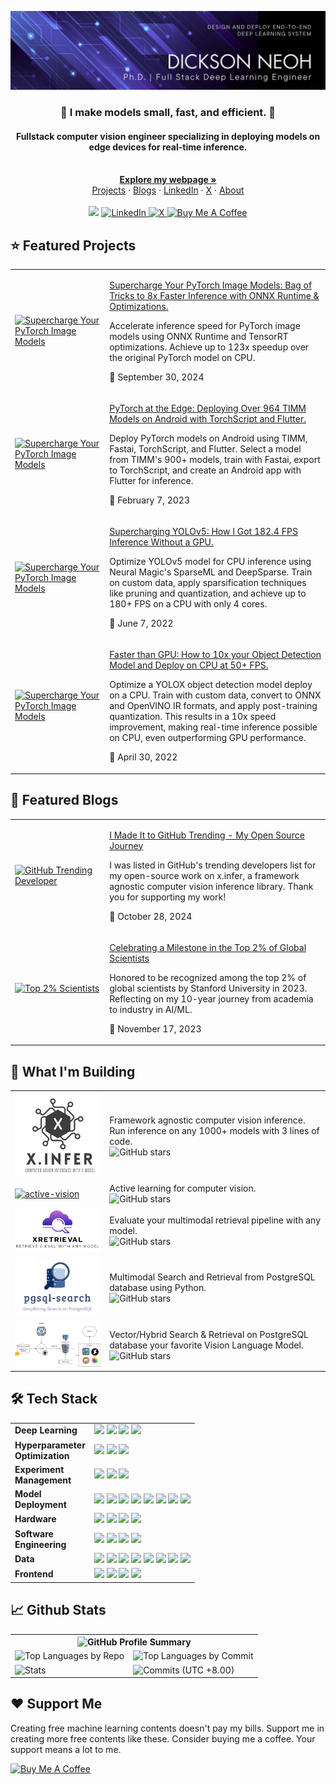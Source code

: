 ![banner](assets/banner.png)


<div align="center">
<p>
<h3>🚀 I make models small, fast, and efficient. 💨</h3>
<h4>Fullstack computer vision engineer specializing in deploying models on edge devices for real-time inference.</h4>
</p>
    <br />
    <a href="https://dicksonneoh.com" target="_blank" rel="noopener noreferrer"><strong>Explore my webpage »</strong></a>
    <br />
    <a href="https://dicksonneoh.com/portfolio/" target="_blank" rel="noopener noreferrer">Projects</a>
    ·
    <a href="https://dicksonneoh.com/blog" target="_blank" rel="noopener noreferrer">Blogs</a>
    ·
    <a href="https://linkedin.com/in/dickson-neoh/" target="_blank" rel="noopener noreferrer">LinkedIn</a>
    ·
    <a href="https://x.com/dicksonneoh7" target="_blank" rel="noopener noreferrer">X</a>
    ·
    <a href="https://dicksonneoh.com/#about" target="_blank" rel="noopener noreferrer">About</a>
    <br>
    <br>
    <a href="https://dicksonneoh.com"><img src="https://api.visitorbadge.io/api/visitors?path=https%3A%2F%2Fgithub.com%2Fdnth&labelColor=green&countColor=%23d9e3f0" /></a>
    <a href="https://www.linkedin.com/in/dickson-neoh/" target="_blank" rel="noopener noreferrer">
        <img src="https://img.shields.io/badge/LinkedIn-%230A66C2?&style=for-the-badge&logo=data:image/svg+xml;base64,PHN2ZyB4bWxucz0iaHR0cDovL3d3dy53My5vcmcvMjAwMC9zdmciIHZpZXdCb3g9IjAgMCAyNCAyNCI+PHBhdGggZmlsbD0iI2ZmZiIgZD0iTTguNSAxOEg1LjVWOGgzVjE4ek03IDYuNWExLjUgMS41IDAgMTEtMyAwIDEuNSAxLjUgMCAwMTMgMHpNMTguNSAxOGgtM3YtNS41YzAtMS40LS41LTIuNS0yLTIuNXMtMiAxLjEtMiAyLjVWMThoLTNWOGgzdjEuMmMuNS0uOCAxLjYtMS41IDMtMS41IDIuNSAwIDQgMS42IDQgNC41VjE4eiIvPjwvc3ZnPg==&logoColor=white" alt="LinkedIn">
    </a>
    <a href="https://x.com/dicksonneoh7" target="_blank" rel="noopener noreferrer">
        <img src="https://img.shields.io/badge/X%20(Twitter)-000000?style=for-the-badge&logo=x&logoColor=white" alt="X">
    </a>
    <a href="https://www.buymeacoffee.com/dicksonneoh" target="_blank" rel="noopener noreferrer">
        <img src="https://img.shields.io/badge/Buy%20Me%20A%20Coffee-FFDD00?style=for-the-badge&logo=buy-me-a-coffee&logoColor=black" alt="Buy Me A Coffee">
    </a>
</div>

## ⭐ Featured Projects

<table>
  <tr>
    <td width="30%">
      <a href="https://dicksonneoh.com/portfolio/supercharge_your_pytorch_image_models/" target="_blank" rel="noopener noreferrer">
        <img src="https://dicksonneoh.com/images/portfolio/supercharge_your_pytorch_image_models/thumbnail.gif" alt="Supercharge Your PyTorch Image Models" width="100%">
      </a>
    </td>
    <td width="70%">
      <p><a href="https://dicksonneoh.com/portfolio/supercharge_your_pytorch_image_models/" target="_blank" rel="noopener noreferrer">Supercharge Your PyTorch Image Models: Bag of Tricks to 8x Faster Inference with ONNX Runtime & Optimizations.</a></p>
      <p>Accelerate inference speed for PyTorch image models using ONNX Runtime and TensorRT optimizations. Achieve up to 123x speedup over the original PyTorch model on CPU.</p>
      <p>📅 September 30, 2024</p>
    </td>
  </tr>
  <tr>
    <td width="30%">
      <a href="https://dicksonneoh.com/portfolio/supercharge_your_pytorch_image_models/" target="_blank" rel="noopener noreferrer">
        <img src="https://dicksonneoh.com/images/portfolio/pytorch_at_the_edge_timm_torchscript_flutter/thumbnail.gif" alt="Supercharge Your PyTorch Image Models" width="100%">
      </a>
    </td>
    <td width="70%">
      <p><a href="https://dicksonneoh.com/portfolio/pytorch_at_the_edge_timm_torchscript_flutter/" target="_blank" rel="noopener noreferrer">PyTorch at the Edge: Deploying Over 964 TIMM Models on Android with TorchScript and Flutter.</a></p>
      <p>Deploy PyTorch models on Android using TIMM, Fastai, TorchScript, and Flutter. Select a model from TIMM's 900+ models, train with Fastai, export to TorchScript, and create an Android app with Flutter for inference.</p>
      <p>📅 February 7, 2023</p>
    </td>
  </tr>
  <tr>
    <td width="30%">
      <a href="https://dicksonneoh.com/portfolio/supercharging_yolov5_180_fps_cpu/" target="_blank" rel="noopener noreferrer">
        <img src="https://dicksonneoh.com/images/portfolio/supercharging_yolov5/thumbnail.gif" alt="Supercharge Your PyTorch Image Models" width="100%">
      </a>
    </td>
    <td width="70%">
      <p><a href="https://dicksonneoh.com/portfolio/supercharging_yolov5_180_fps_cpu/" target="_blank" rel="noopener noreferrer">Supercharging YOLOv5: How I Got 182.4 FPS Inference Without a GPU.</a></p>
      <p>Optimize YOLOv5 model for CPU inference using Neural Magic's SparseML and DeepSparse. Train on custom data, apply sparsification techniques like pruning and quantization, and achieve up to 180+ FPS on a CPU with only 4 cores.</p>
      <p>📅 June 7, 2022</p>
    </td>
  </tr>
  <tr>
    <td width="30%">
      <a href="https://dicksonneoh.com/portfolio/how_to_10x_your_od_model_and_deploy_50fps_cpu/" target="_blank" rel="noopener noreferrer">
        <img src="https://dicksonneoh.com/images/portfolio/how_to_10x_your_od_model_and_deploy_50fps_cpu/thumbnail.gif" alt="Supercharge Your PyTorch Image Models" width="100%">
      </a>
    </td>
    <td width="70%">
      <p><a href="https://dicksonneoh.com/portfolio/how_to_10x_your_od_model_and_deploy_50fps_cpu/" target="_blank" rel="noopener noreferrer">Faster than GPU: How to 10x your Object Detection Model and Deploy on CPU at 50+ FPS.</a></p>
      <p>Optimize a YOLOX object detection model deploy on a CPU. Train with custom data, convert to ONNX and OpenVINO IR formats, and apply post-training quantization. This results in a 10x speed improvement, making real-time inference possible on CPU, even outperforming GPU performance.</p>
      <p>📅 April 30, 2022</p>
    </td>
  </tr>
</table>

## 📝 Featured Blogs

<table>
  <tr>
    <td width="30%">
      <a href="https://dicksonneoh.com/blog/i_made_it_github_trending/" target="_blank" rel="noopener noreferrer">
        <img src="https://dicksonneoh.com/images/blog/i_made_it_to_github_trending/feature_image.gif" alt="GitHub Trending Developer" width="100%">
      </a>
    </td>
    <td width="70%">
      <p><a href="https://dicksonneoh.com/blog/i_made_it_github_trending/" target="_blank" rel="noopener noreferrer">I Made It to GitHub Trending - My Open Source Journey</a></p>
      <p>I was listed in GitHub's trending developers list for my open-source work on x.infer, a framework agnostic computer vision inference library. Thank you for supporting my work!</p>
      <p>📅 October 28, 2024</p>
    </td>
  </tr>
  <tr>
    <td width="30%">
      <a href="https://dicksonneoh.com/blog/world_top_scientist/" target="_blank" rel="noopener noreferrer">
        <img src="https://dicksonneoh.com/images/blog/world_top_scientist/thumbnail.png" alt="Top 2% Scientists" width="100%">
      </a>
    </td>
    <td width="70%">
      <p><a href="https://dicksonneoh.com/blog/world_top_scientist/" target="_blank" rel="noopener noreferrer">Celebrating a Milestone in the Top 2% of Global Scientists</a></p>
      <p>Honored to be recognized among the top 2% of global scientists by Stanford University in 2023. Reflecting on my 10-year journey from academia to industry in AI/ML.</p>
      <p>📅 November 17, 2023</p>
    </td>
  </tr>
</table>

## 🚀 What I'm Building

<table>
  <tr>
    <td width="30%">
      <a href="https://github.com/dnth/x.infer" target="_blank" rel="noopener noreferrer">
        <img src="https://raw.githubusercontent.com/dnth/x.infer/refs/heads/main/assets/xinfer.jpg" alt="x.infer" width="100%">
      </a>
    </td>
    <td width="70%">
      Framework agnostic computer vision inference. Run inference on any 1000+ models with 3 lines of code.
      <br>
      <img src="https://img.shields.io/github/stars/dnth/x.infer" alt="GitHub stars">
    </td>
  </tr>
  <tr>
    <td width="30%">
      <a href="https://github.com/dnth/active-vision" target="_blank" rel="noopener noreferrer">
        <img src="https://raw.githubusercontent.com/dnth/active-vision/refs/heads/main/assets/logo.png" alt="active-vision" width="100%">
      </a>
    </td>
    <td width="70%">
      Active learning for computer vision.
      <br>
      <img src="https://img.shields.io/github/stars/dnth/active-vision" alt="GitHub stars">
    </td>
  </tr>
  <tr>
    <td width="30%">
      <a href="https://github.com/dnth/x.retrieval" target="_blank" rel="noopener noreferrer">
        <img src="https://raw.githubusercontent.com/dnth/x.retrieval/refs/heads/main/assets/logo.png" alt="x.retrieval" width="100%">
      </a>
    </td>
    <td width="70%">
      Evaluate your multimodal retrieval pipeline with any model.
      <br>
      <img src="https://img.shields.io/github/stars/dnth/x.retrieval" alt="GitHub stars">
    </td>
  </tr>
  <tr>
    <td width="30%">
      <a href="https://github.com/dnth/pgsql-search" target="_blank" rel="noopener noreferrer">
        <img src="https://raw.githubusercontent.com/dnth/pgsql-search/main/assets/logo.png" alt="pgsql-search" width="100%">
      </a>
    </td>
    <td width="70%">
      Multimodal Search and Retrieval from PostgreSQL database using Python.
      <br>
      <img src="https://img.shields.io/github/stars/dnth/pgsql-search" alt="GitHub stars">
    </td>
  </tr>
  <tr>
    <td width="30%">
      <a href="https://github.com/dnth/postgresql-multimodal-retrieval" target="_blank" rel="noopener noreferrer">
        <img src="https://raw.githubusercontent.com/dnth/postgresql-multimodal-retrieval/main/images/workflow.png" alt="pgmmr" width="100%">
      </a>
    </td>
    <td width="70%">
      Vector/Hybrid Search & Retrieval on PostgreSQL database your favorite Vision Language Model.
      <br>
      <img src="https://img.shields.io/github/stars/dnth/postgresql-multimodal-retrieval" alt="GitHub stars">
    </td>
  </tr>
</table>


## 🛠️ Tech Stack

<table>
  <tr>
    <td><b>Deep Learning</b></td>
    <td>
      <a href="https://github.com/fastai/fastai"><img src="https://img.shields.io/badge/fastai-00A98F?style=for-the-badge&logo=fastai&logoColor=white"/></a>
      <a href="https://github.com/keras-team/keras"><img src="https://img.shields.io/badge/Keras-D00000?style=for-the-badge&logo=Keras&logoColor=white"/></a>
      <a href="https://github.com/pytorch/pytorch"><img src="https://img.shields.io/badge/PyTorch-EE4C2C?style=for-the-badge&logo=PyTorch&logoColor=white"/></a>
      <a href="https://github.com/tensorflow/tensorflow"><img src="https://img.shields.io/badge/TensorFlow-FF6F00?style=for-the-badge&logo=TensorFlow&logoColor=white"/></a>
    </td>
  </tr>
  <tr>
    <td><b>Hyperparameter<br>Optimization</b></td>
    <td>
      <a href="https://github.com/optuna/optuna"><img src="https://img.shields.io/badge/Optuna-0095D5?style=for-the-badge&logo=optuna&logoColor=white"/></a>
      <a href="https://github.com/microsoft/nni"><img src="https://img.shields.io/badge/NNI-0062AD?style=for-the-badge&logo=microsoft&logoColor=white"/></a>
      <a href="https://github.com/hyperopt/hyperopt"><img src="https://img.shields.io/badge/Hyperopt-3776AB?style=for-the-badge&logo=python&logoColor=white"/></a>
    </td>
  </tr>
  <tr>
    <td><b>Experiment<br>Management</b></td>
    <td>
      <a href="https://github.com/wandb/wandb"><img src="https://img.shields.io/badge/Weights_&_Biases-FFBE00?style=for-the-badge&logo=WeightsAndBiases&logoColor=white"/></a>
      <a href="https://github.com/comet-ml/comet-ml"><img src="https://img.shields.io/badge/Comet_ML-000000?style=for-the-badge&logo=comet&logoColor=white"/></a>
      <a href="https://github.com/tensorflow/tensorboard"><img src="https://img.shields.io/badge/TensorBoard-FF6F00?style=for-the-badge&logo=TensorFlow&logoColor=white"/></a>
    </td>
  </tr>
  <tr>
    <td><b>Model<br>Deployment</b></td>
    <td>
      <a href="https://github.com/openvinotoolkit/openvino"><img src="https://img.shields.io/badge/OpenVINO-0071C5?style=for-the-badge&logo=intel&logoColor=white"/></a>
      <a href="https://github.com/NVIDIA/TensorRT"><img src="https://img.shields.io/badge/TensorRT-76B900?style=for-the-badge&logo=nvidia&logoColor=white"/></a>
      <a href="https://github.com/onnx/onnx"><img src="https://img.shields.io/badge/ONNX-005CED?style=for-the-badge&logo=onnx&logoColor=white"/></a>
      <a href="https://github.com/tensorflow/tensorflow/tree/master/tensorflow/lite"><img src="https://img.shields.io/badge/TensorFlow_Lite-FF6F00?style=for-the-badge&logo=TensorFlow&logoColor=white"/></a>
      <a href="https://github.com/neuralmagic/deepsparse"><img src="https://img.shields.io/badge/DeepSparse-702963?style=for-the-badge&logo=data:image/png;base64,iVBORw0KGgoAAAANSUhEUgAAAA4AAAAOCAYAAAAfSC3RAAAACXBIWXMAAAsTAAALEwEAmpwYAAAAAXNSR0IArs4c6QAAAARnQU1BAACxjwv8YQUAAADFSURBVHgBlZEBEYMwDEVT8IAHOEACSKg4QMU4qASkE0ACEsACSEECEmZpuq3l2O/u+BLa/6BpErTWYA1gEhtBSglS8nfODd57GGPAWgv6iGGz3uMRXMo3Y/xeFIq1nqVaA0cBhpVXC1lBRKozEteBqHgT0JmZqsV3gG/Q8UEwmlhsEgGIMiYwDC+45mDw+QYB9QPvLbYjA0hn+jXwxtyXuSDgEQJPLO7LJmm6SXPLQRzx8LDHcdrjuRwmdm5xP8TrB0+vC4OSfZCxPWXRGoEfkW9CJSQ0XPYAAAAASUVORK5CYII="/></a>
      <a href="https://github.com/bentoml/BentoML"><img src="https://img.shields.io/badge/BentoML-000000?style=for-the-badge&logo=bentoml&logoColor=white"/></a>
      <a href="https://github.com/ray-project/ray"><img src="https://img.shields.io/badge/Ray_Serve-028CF0?style=for-the-badge&logo=ray&logoColor=white"/></a>
      <a href="https://github.com/triton-inference-server/server"><img src="https://img.shields.io/badge/Triton-76B900?style=for-the-badge&logo=nvidia&logoColor=white"/></a>
    </td>
  </tr>
  <tr>
    <td><b>Hardware</b></td>
    <td>
      <a href="https://github.com/arduino/Arduino"><img src="https://img.shields.io/badge/Arduino-00979D?style=for-the-badge&logo=Arduino&logoColor=white"/></a>
      <a href="https://github.com/raspberrypi"><img src="https://img.shields.io/badge/Raspberry_Pi-C51A4A?style=for-the-badge&logo=Raspberry-Pi"/></a>
      <a href="https://github.com/movidius/ncsdk"><img src="https://img.shields.io/badge/Intel_NCS-0071C5?style=for-the-badge&logo=intel&logoColor=white"/></a>
      <a href="https://github.com/google-coral"><img src="https://img.shields.io/badge/Google_Coral-4285F4?style=for-the-badge&logo=google&logoColor=white"/></a>
    </td>
  </tr>
  <tr>
    <td><b>Software<br>Engineering</b></td>
    <td>
      <a href="https://github.com/git/git"><img src="https://img.shields.io/badge/Git-F05032?style=for-the-badge&logo=git&logoColor=white"/></a>
      <a href="https://github.com/jupyter/jupyter"><img src="https://img.shields.io/badge/Jupyter-F37626.svg?&style=for-the-badge&logo=Jupyter&logoColor=white"/></a>
      <a href="https://github.com/docker"><img src="https://img.shields.io/badge/Docker-2CA5E0?style=for-the-badge&logo=docker&logoColor=white"/></a>
      <a href="https://github.com/features/actions"><img src="https://img.shields.io/badge/GitHub_Actions-000000?style=for-the-badge&logo=github-actions&logoColor=white"/></a>
    </td>
  </tr>
  <tr>
    <td><b>Data</b></td>
    <td>
      <a href="https://github.com/apache/spark"><img src="https://img.shields.io/badge/Apache_Spark-FFFFFF?style=for-the-badge&logo=apachespark&logoColor=#E35A16"/></a>
      <a href="https://github.com/firebase/"><img src="https://img.shields.io/badge/firebase-ffca28?style=for-the-badge&logo=firebase&logoColor=black"/></a>
      <a href="https://github.com/grafana/grafana"><img src="https://img.shields.io/badge/Grafana-F2F4F9?style=for-the-badge&logo=grafana&logoColor=orange&labelColor=F2F4F9"/></a>
      <a href="https://github.com/influxdata/influxdb"><img src="https://img.shields.io/badge/InfluxDB-22ADF6?style=for-the-badge&logo=InfluxDB&logoColor=white"/></a>
      <a href="https://github.com/openvinotoolkit/cvat"><img src="https://img.shields.io/badge/CVAT-0000FF?style=for-the-badge&logo=opencv&logoColor=white"/></a>
      <a href="https://github.com/heartexlabs/label-studio"><img src="https://img.shields.io/badge/Label_Studio-FF4F64?style=for-the-badge&logo=data:image/png;base64,iVBORw0KGgoAAAANSUhEUgAAAA4AAAAOCAYAAAAfSC3RAAAACXBIWXMAAAsTAAALEwEAmpwYAAAAAXNSR0IArs4c6QAAAARnQU1BAACxjwv8YQUAAADFSURBVHgBlZEBEYMwDEVT8IAHOEACSKg4QMU4qASkE0ACEsACSEECEmZpuq3l2O/u+BLa/6BpErTWYA1gEhtBSglS8nfODd57GGPAWgv6iGGz3uMRXMo3Y/xeFIq1nqVaA0cBhpVXC1lBRKozEteBqHgT0JmZqsV3gG/Q8UEwmlhsEgGIMiYwDC+45mDw+QYB9QPvLbYjA0hn+jXwxtyXuSDgEQJPLO7LJmm6SXPLQRzx8LDHcdrjuRwmdm5xP8TrB0+vC4OSfZCxPWXRGoEfkW9CJSQ0XPYAAAAASUVORK5CYII="/></a>
      <a href="https://github.com/postgres/postgres"><img src="https://img.shields.io/badge/PostgreSQL-316192?style=for-the-badge&logo=postgresql&logoColor=white"/></a>
      <a href="https://github.com/iterative/dvc"><img src="https://img.shields.io/badge/DVC-13ADC7?style=for-the-badge&logo=dvc&logoColor=white"/></a>
    </td>
  </tr>
  <tr>
    <td><b>Frontend</b></td>
    <td>
      <a href="https://github.com/flutter/flutter"><img src="https://img.shields.io/badge/Flutter-02569B?style=for-the-badge&logo=flutter&logoColor=white"/></a>
      <a href="https://github.com/kivy/kivy"><img src="https://img.shields.io/badge/Kivy-3776AB?style=for-the-badge&logo=python&logoColor=white"/></a>
      <a href="https://github.com/gradio-app/gradio"><img src="https://img.shields.io/badge/Gradio-FFA000?style=for-the-badge&logo=gradio&logoColor=white"/></a>
      <a href="https://github.com/streamlit/streamlit"><img src="https://img.shields.io/badge/Streamlit-FF4B4B?style=for-the-badge&logo=Streamlit&logoColor=white"/></a>
    </td>
  </tr>
</table>


## 📈 Github Stats

<table>
  <tr>
    <th colspan="2">
      <img src="http://github-profile-summary-cards.vercel.app/api/cards/profile-details?username=dnth&theme=aura" alt="GitHub Profile Summary">
    </th>
  </tr>
  <tr>
    <td>
      <img src="http://github-profile-summary-cards.vercel.app/api/cards/repos-per-language?username=dnth&theme=aura" alt="Top Languages by Repo">
    </td>
    <td>
      <img src="http://github-profile-summary-cards.vercel.app/api/cards/most-commit-language?username=dnth&theme=aura" alt="Top Languages by Commit">
    </td>
  </tr>
  <tr>
    <td>
      <img src="http://github-profile-summary-cards.vercel.app/api/cards/stats?username=dnth&theme=aura" alt="Stats">
    </td>
    <td>
      <img src="http://github-profile-summary-cards.vercel.app/api/cards/productive-time?username=dnth&theme=aura&utcOffset=8" alt="Commits (UTC +8.00)">
    </td>
  </tr>
</table>


## ❤️ Support Me
Creating free machine learning contents doesn't pay my bills. Support me in creating more free contents like these. Consider buying me a coffee. Your support means a lot to me.


<a href="https://www.buymeacoffee.com/dicksonneoh" target="_blank"><img src="https://cdn.buymeacoffee.com/buttons/v2/default-blue.png" alt="Buy Me A Coffee" style="height: 60px !important;width: 217px !important;" ></a>

